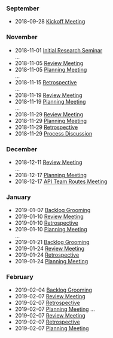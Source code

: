 ### September
- 2018-09-28 [Kickoff Meeting](meeting-protocols/2018-09-28-Kickoff-Meeting.md)

### November

- 2018-11-01 [Initial Research Seminar](meeting-protocols/2018-11-01-Initial-Research-Seminar.md)   
...
- 2018-11-05 [Review Meeting](meeting-protocols/2018-11-05-Review-Meeting.md)
- 2018-11-05 [Planning Meeting](meeting-protocols/2018-11-05-Planning-Meeting.md)  
...
- 2018-11-15 [Retrospective](meeting-protocols/2018-11-15-Retrospective.md)  
...
- 2018-11-19 [Review Meeting](meeting-protocols/2018-11-19-Review.md)
- 2018-11-19 [Planning Meeting](meeting-protocols/2018-11-19-Planning-Meeting.md)  
...
- 2018-11-29 [Review Meeting](meeting-protocols/2018-11-29-Review.md)
- 2018-11-29 [Planning Meeting](meeting-protocols/2018-11-29-Planning.md)
- 2018-11-29 [Retrospective](meeting-protocols/2018-11-29-Retrospective.md)
- 2018-11-29 [Process Discussion](meeting-protocols/2018-11-29-Process-Discussion.md)

### December

- 2018-12-11 [Review Meeting](meeting-protocols/2018-12-11-Review.md)  
...
- 2018-12-17 [Planning Meeting](meeting-protocols/2018-12-17-Planning.md)
- 2018-12-17 [API Team Routes Meeting](meeting-protocols/2018-12-17-API-Team-Routes-Meeting.md)

### January

- 2019-01-07 [Backlog Grooming](meeting-protocols/2019-01-07-Backlog-Grooming.md)
- 2019-01-10 [Review Meeting](meeting-protocols/2019-01-10-Review-Meeting.md)
- 2019-01-10 [Retrospective](meeting-protocols/2019-01-10-Retrospective.md)
- 2019-01-10 [Planning Meeting](meeting-protocols/2019-01-10-Planning-Meeting.md)  
...
- 2019-01-21 [Backlog Grooming](meeting-protocols/2019-01-21-Backlog-Grooming.md)
- 2019-01-24 [Review Meeting](meeting-protocols/2019-01-24-Review-Meeting.md)
- 2019-01-24 [Retrospective](meeting-protocols/2019-01-24-Retrospective.md)
- 2019-01-24 [Planning Meeting](meeting-protocols/2019-01-24-Planning-Meeting.md)  

### February

- 2019-02-04 [Backlog Grooming](meeting-protocols/2019-02-04-Backlog-Grooming.md)
- 2019-02-07 [Review Meeting](meeting-protocols/2019-02-07-Review-Meeting.md) 
- 2019-02-07 [Retrospective](meeting-protocols/2019-02-07-Retrospective.md)
- 2019-02-07 [Planning Meeting](meeting-protocols/2019-02-07-Planning-Meeting.md)
...  
- 2019-02-07 [Review Meeting](meeting-protocols/2019-02-21-Review-Meeting.md) 
- 2019-02-07 [Retrospective](meeting-protocols/2019-02-21-Retrospective.md)
- 2019-02-07 [Planning Meeting](meeting-protocols/2019-02-21-Planning-Meeting.md)

